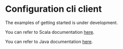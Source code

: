 Configuration cli client
=========================

The examples of getting started is under development.

You can refer to Scala documentation [here](https://tmtsoftware.github.io/csw-prod/api/scala/index.html).

You can refer to Java documentation [here](https://tmtsoftware.github.io/csw-prod/api/java/?/index.html).